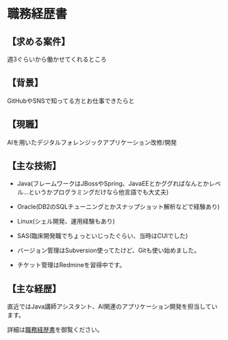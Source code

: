 # 職務経歴書

## 【求める案件】

週3ぐらいから働かせてくれるところ

## 【背景】

GitHubやSNSで知ってる方とお仕事できたらと

## 【現職】

AIを用いたデジタルフォレンジックアプリケーション改修/開発

## 【主な技術】

* Java(フレームワークはJBossやSpring、JavaEEとかググればなんとかレベル…というかプログラミングだけなら他言語でも大丈夫)

* Oracle(DB2のSQLチューニングとかスナップショット解析などで経験あり)  

* Linux(シェル開発、運用経験もあり)  

* SAS(臨床開発職でちょっといじったぐらい、当時はCUIでした)  

* バージョン管理はSubversion使ってたけど、Gitも使い始めました。  

* チケット管理はRedmineを習得中です。

## 【主な経歴】

直近ではJava講師アシスタント、AI関連のアプリケーション開発を担当しています。

詳細は[職務経歴書](https://github.com/doraiso/work/blob/master/2018-08-12%E8%81%B7%E5%8B%99%E7%B5%8C%E6%AD%B4%E6%9B%B8.pdf)を御覧ください。
